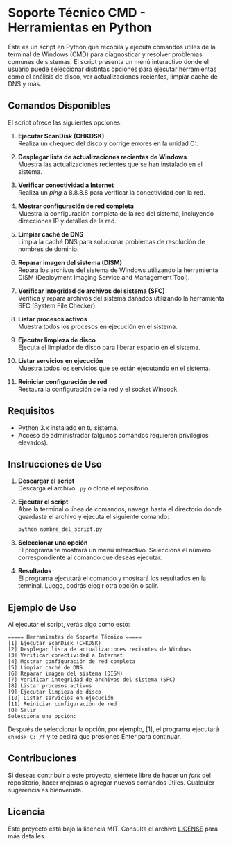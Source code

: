 # Soporte Técnico CMD - Herramientas en Python

Este es un script en Python que recopila y ejecuta comandos útiles de la terminal de Windows (CMD) para diagnosticar y resolver problemas comunes de sistemas. El script presenta un menú interactivo donde el usuario puede seleccionar distintas opciones para ejecutar herramientas como el análisis de disco, ver actualizaciones recientes, limpiar caché de DNS y más.

## Comandos Disponibles

El script ofrece las siguientes opciones:

1. **Ejecutar ScanDisk (CHKDSK)**  
   Realiza un chequeo del disco y corrige errores en la unidad C:.

2. **Desplegar lista de actualizaciones recientes de Windows**  
   Muestra las actualizaciones recientes que se han instalado en el sistema.

3. **Verificar conectividad a Internet**  
   Realiza un *ping* a 8.8.8.8 para verificar la conectividad con la red.

4. **Mostrar configuración de red completa**  
   Muestra la configuración completa de la red del sistema, incluyendo direcciones IP y detalles de la red.

5. **Limpiar caché de DNS**  
   Limpia la caché DNS para solucionar problemas de resolución de nombres de dominio.

6. **Reparar imagen del sistema (DISM)**  
   Repara los archivos del sistema de Windows utilizando la herramienta DISM (Deployment Imaging Service and Management Tool).

7. **Verificar integridad de archivos del sistema (SFC)**  
   Verifica y repara archivos del sistema dañados utilizando la herramienta SFC (System File Checker).

8. **Listar procesos activos**  
   Muestra todos los procesos en ejecución en el sistema.

9. **Ejecutar limpieza de disco**  
   Ejecuta el limpiador de disco para liberar espacio en el sistema.

10. **Listar servicios en ejecución**  
    Muestra todos los servicios que se están ejecutando en el sistema.

11. **Reiniciar configuración de red**  
    Restaura la configuración de la red y el socket Winsock.

## Requisitos

- Python 3.x instalado en tu sistema.
- Acceso de administrador (algunos comandos requieren privilegios elevados).

## Instrucciones de Uso

1. **Descargar el script**  
   Descarga el archivo `.py` o clona el repositorio.

2. **Ejecutar el script**  
   Abre la terminal o línea de comandos, navega hasta el directorio donde guardaste el archivo y ejecuta el siguiente comando:

   ```bash
   python nombre_del_script.py
   ```

3. **Seleccionar una opción**  
   El programa te mostrará un menú interactivo. Selecciona el número correspondiente al comando que deseas ejecutar.

4. **Resultados**  
   El programa ejecutará el comando y mostrará los resultados en la terminal. Luego, podrás elegir otra opción o salir.

## Ejemplo de Uso

Al ejecutar el script, verás algo como esto:

```
===== Herramientas de Soporte Técnico =====
[1] Ejecutar ScanDisk (CHKDSK)
[2] Desplegar lista de actualizaciones recientes de Windows
[3] Verificar conectividad a Internet
[4] Mostrar configuración de red completa
[5] Limpiar caché de DNS
[6] Reparar imagen del sistema (DISM)
[7] Verificar integridad de archivos del sistema (SFC)
[8] Listar procesos activos
[9] Ejecutar limpieza de disco
[10] Listar servicios en ejecución
[11] Reiniciar configuración de red
[0] Salir
Selecciona una opción:
```

Después de seleccionar la opción, por ejemplo, [1], el programa ejecutará `chkdsk C: /f` y te pedirá que presiones Enter para continuar.

## Contribuciones

Si deseas contribuir a este proyecto, siéntete libre de hacer un *fork* del repositorio, hacer mejoras o agregar nuevos comandos útiles. Cualquier sugerencia es bienvenida.

## Licencia

Este proyecto está bajo la licencia MIT. Consulta el archivo [LICENSE](LICENSE) para más detalles.
